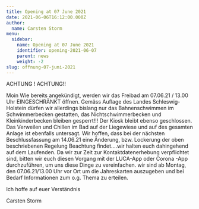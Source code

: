 ```yaml
---
title: Opening at 07 June 2021
date: 2021-06-06T16:12:00.000Z
author:
  name: Carsten Storm
menu:
  sidebar:
    name: Opening at 07 June 2021
    identifier: opening-2021-06-07
    parent: news
    weight: -2
slug: offnung-07-juni-2021
---
```


ACHTUNG ! ACHTUNG!!

Moin
Wie bereits angekündigt, werden wir das Freibad am 07.06.21 / 13.00 Uhr EINGESCHRÄNKT öffnen.
Gemäss Auflage des Landes Schleswig-Holstein dürfen wir allerdings bislang nur das Bahnenschwimmen im Schwimmerbecken gestatten, das Nichtschwimmerbecken und Kleinkinderbecken bleiben gesperrt!!!
Der Kiosk bleibt ebenso geschlossen.
Das Verweilen und Chillen im Bad auf der Liegewiese und auf des gesamten Anlage ist ebenfalls untersagt.
Wir hoffen, dass bei der nächsten Beschlussfassung am 14.06.21 eine Änderung, bzw. Lockerung der oben beschriebenen Regelung Beachtung findet....wir halten euch dahingehend auf dem Laufenden.
Da wir zur Zeit zur Kontaktdatenerhebung verpflichtet sind, bitten wir euch diesen Vorgang mit der LUCA-App oder Corona -App durchzuführen, um uns diese Dinge zu vereinfachen.
wir sind ab Montag, den 07.06.21/13.00 Uhr vor Ort um die Jahreskarten auszugeben und bei Bedarf Informationen zum o.g. Thema zu erteilen.

Ich hoffe auf euer Verständnis

Carsten Storm
